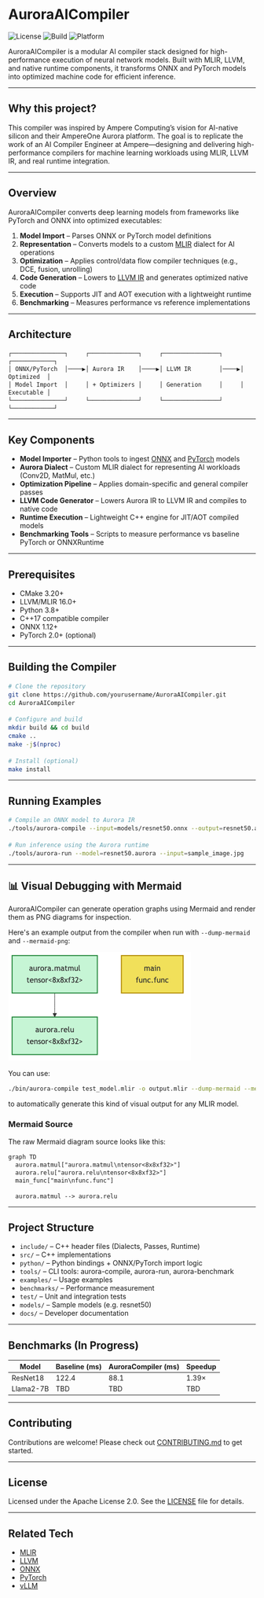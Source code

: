 # AuroraAICompiler

![License](https://img.shields.io/badge/license-Apache%202.0-blue)
![Build](https://img.shields.io/badge/build-passing-brightgreen)
![Platform](https://img.shields.io/badge/platform-Linux%20%7C%20macOS-lightgrey)

AuroraAICompiler is a modular AI compiler stack designed for high-performance execution of neural network models. Built with MLIR, LLVM, and native runtime components, it transforms ONNX and PyTorch models into optimized machine code for efficient inference.

---

## Why this project?

This compiler was inspired by Ampere Computing’s vision for AI-native silicon and their AmpereOne Aurora platform. The goal is to replicate the work of an AI Compiler Engineer at Ampere—designing and delivering high-performance compilers for machine learning workloads using MLIR, LLVM IR, and real runtime integration.

---

## Overview

AuroraAICompiler converts deep learning models from frameworks like PyTorch and ONNX into optimized executables:

1. **Model Import** – Parses ONNX or PyTorch model definitions
2. **Representation** – Converts models to a custom [MLIR](https://mlir.llvm.org/) dialect for AI operations
3. **Optimization** – Applies control/data flow compiler techniques (e.g., DCE, fusion, unrolling)
4. **Code Generation** – Lowers to [LLVM IR](https://llvm.org/docs/LangRef.html) and generates optimized native code
5. **Execution** – Supports JIT and AOT execution with a lightweight runtime
6. **Benchmarking** – Measures performance vs reference implementations

---

## Architecture

```
┌───────────────┐     ┌──────────────┐     ┌────────────────┐     ┌────────────┐
│ ONNX/PyTorch  │────▶│ Aurora IR    │────▶│ LLVM IR        │────▶│ Optimized  │
│ Model Import  │     │ + Optimizers │     │ Generation     │     │ Executable │
└───────────────┘     └──────────────┘     └────────────────┘     └────────────┘
```

---

## Key Components

* **Model Importer** – Python tools to ingest [ONNX](https://onnx.ai/) and [PyTorch](https://pytorch.org/) models
* **Aurora Dialect** – Custom MLIR dialect for representing AI workloads (Conv2D, MatMul, etc.)
* **Optimization Pipeline** – Applies domain-specific and general compiler passes
* **LLVM Code Generator** – Lowers Aurora IR to LLVM IR and compiles to native code
* **Runtime Execution** – Lightweight C++ engine for JIT/AOT compiled models
* **Benchmarking Tools** – Scripts to measure performance vs baseline PyTorch or ONNXRuntime

---

## Prerequisites

* CMake 3.20+
* LLVM/MLIR 16.0+
* Python 3.8+
* C++17 compatible compiler
* ONNX 1.12+
* PyTorch 2.0+ (optional)

---

## Building the Compiler

```bash
# Clone the repository
git clone https://github.com/yourusername/AuroraAICompiler.git
cd AuroraAICompiler

# Configure and build
mkdir build && cd build
cmake ..
make -j$(nproc)

# Install (optional)
make install
```

---

## Running Examples

```bash
# Compile an ONNX model to Aurora IR
./tools/aurora-compile --input=models/resnet50.onnx --output=resnet50.aurora

# Run inference using the Aurora runtime
./tools/aurora-run --model=resnet50.aurora --input=sample_image.jpg
```

---

## 📊 Visual Debugging with Mermaid

AuroraAICompiler can generate operation graphs using Mermaid and render them as PNG diagrams for inspection.

Here's an example output from the compiler when run with `--dump-mermaid` and `--mermaid-png`:

![Aurora Compiler Mermaid Diagram](docs/test_model_diagram.png)

You can use:
```bash
./bin/aurora-compile test_model.mlir -o output.mlir --dump-mermaid --mermaid-png
```
to automatically generate this kind of visual output for any MLIR model.

### Mermaid Source

The raw Mermaid diagram source looks like this:

```mermaid
graph TD
  aurora.matmul["aurora.matmul\ntensor<8x8xf32>"]
  aurora.relu["aurora.relu\ntensor<8x8xf32>"]
  main_func["main\nfunc.func"]

  aurora.matmul --> aurora.relu
```

---

## Project Structure

* `include/` – C++ header files (Dialects, Passes, Runtime)
* `src/` – C++ implementations
* `python/` – Python bindings + ONNX/PyTorch import logic
* `tools/` – CLI tools: aurora-compile, aurora-run, aurora-benchmark
* `examples/` – Usage examples
* `benchmarks/` – Performance measurement
* `test/` – Unit and integration tests
* `models/` – Sample models (e.g. resnet50)
* `docs/` – Developer documentation

---

## Benchmarks (In Progress)

| Model     | Baseline (ms) | AuroraCompiler (ms) | Speedup |
| --------- | ------------- | ------------------- | ------- |
| ResNet18  | 122.4         | 88.1                | 1.39×   |
| Llama2-7B | TBD           | TBD                 | TBD     |

---

## Contributing

Contributions are welcome! Please check out [CONTRIBUTING.md](CONTRIBUTING.md) to get started.

---

## License

Licensed under the Apache License 2.0. See the [LICENSE](LICENSE) file for details.

---

## Related Tech

* [MLIR](https://mlir.llvm.org/)
* [LLVM](https://llvm.org/)
* [ONNX](https://onnx.ai/)
* [PyTorch](https://pytorch.org/)
* [vLLM](https://github.com/vllm-project/vllm)
